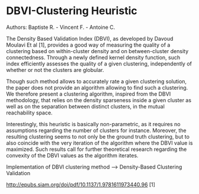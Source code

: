 # DBVI-Clustering Heuristic
Authors: Baptiste R. - Vincent F. - Antoine C.

The Density Based Validation Index (DBVI), as developed by Davoud Moulavi Et al [1], provides a good way of measuring the quality of a clustering based on within-cluster density and on between-cluster density connectedness. Through a newly defined kernel density function, such index efficiently assesses the quality of a given clustering, independently of whether or not the clusters are globular.

Though such method allows to accurately rate a given clustering solution, the paper does not provide an algorithm allowing to find such a clustering. We therefore present a clustering algorithm, inspired from the DBVI methodology, that relies on the density sparseness inside a given cluster as well as on the separation between distinct clusters, in the mutual reachability space.

Interestingly, this heuristic is basically non-parametric, as it requires no assumptions regarding the number of clusters for instance. Moreover, the resulting clustering seems to not only be the ground truth clustering, but to also coincide with the very iteration of the algorithm where the DBVI value is maximized. Such results call for further theoretical research regarding the convexity of the DBVI values as the algorithm iterates.

Implementation of DBVI clustering method --> Density-Based Clustering Validation

http://epubs.siam.org/doi/pdf/10.1137/1.9781611973440.96 [1]
